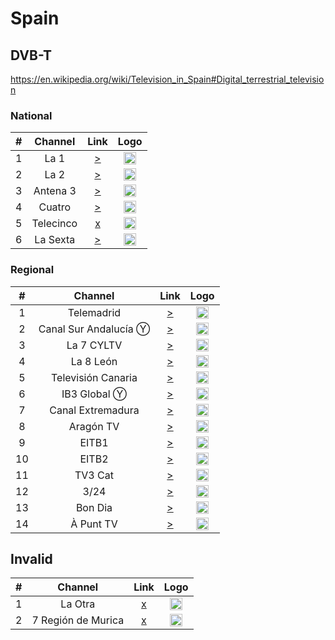 <h1>Spain</h1>

<h2>DVB-T</h2>

https://en.wikipedia.org/wiki/Television_in_Spain#Digital_terrestrial_television
<h3>National</h3>

| #   | Channel        | Link  | Logo |
|:---:|:--------------:|:-----:|:-----:|
| 1   | La 1           | [>](https://hlsliveamdgl7-lh.akamaihd.net/i/hlsdvrlive_1@583042/master.m3u8) | <img height="20" src="https://i.imgur.com/NbesiPn.png"/> |
| 2   | La 2           | [>](https://hlsliveamdgl0-lh.akamaihd.net/i/hlsdvrlive_1@60531/master.m3u8) | <img height="20" src="https://i.imgur.com/DmuTwDw.png"/> |
| 3   | Antena 3       | [>](http://4ce5e2d62ee2c10e43c709f9b87c44d5.streamhost.cc/m3u8/Spain/c96d4179790c2af.ts) | <img height="20" src="https://i.imgur.com/j3SP4BS.png"/> |
| 4   | Cuatro         | [>](https://limited09.todostreaming.es/live/tarson-livestream.m3u8) | <img height="20" src="https://i.imgur.com/zROxNap.png"/> |
| 5   | Telecinco      | [x]() | <img height="20" src="https://i.imgur.com/JECsKdk.png"/> |
| 6   | La Sexta       | [>](http://4ce5e2d62ee2c10e43c709f9b87c44d5.streamhost.cc/m3u8/Spain/9e5ed2b81a043b0.ts) | <img height="20" src="https://i.imgur.com/b59MxgM.png"/> |

<h3>Regional</h3>

| #   | Channel        | Link  | Logo |
|:---:|:--------------:|:-----:|:-----:|
| 1  | Telemadrid |[>](https://telemadridhls2-live-hls.secure2.footprint.net/egress/chandler/telemadrid/telemadrid_1/bitrate_1.m3u8)|<img height="20" src="https://imgur.com/VSDsSTZ.png"/>|
| 2  | Canal Sur Andalucía Ⓨ | [>](https://www.youtube.com/watch?v=QMM1xsaFlfg)  |<img height="20" src="https://imgur.com/WcVOXPr.png"/>|
| 3  | La 7 CYLTV |[>](https://cdnlive.shooowit.net/la7live/smil:channel1.smil/chunklist_b2200000.m3u8)|<img height="20" src="https://i.imgur.com/o2FlMXP.png"/>| 
| 4  | La 8 León  | [>](https://cdnlive.shooowit.net/la8leonlive/smil:streamswitchingchannel.smil/chunklist_b2200000.m3u8)|<img height="20" src="https://imgur.com/mhK7EWO.png"/>|
| 5  | Televisión Canaria | [>](https://rtvc-live1-rm.flumotion.com/playlist.m3u8)|<img height="20" src="https://imgur.com/68LNS8e.png"/>|
| 6  | IB3 Global Ⓨ | [>](https://www.youtube.com/watch?v=w2mhujR8Rrk)|<img height="20" src="https://i.imgur.com/b59MxgM.png"/>|
| 7  | Canal Extremadura |[>](https://cdnlive.shooowit.net/canalextremaduralive/smil:channel1.smil/chunklist_b1500000.m3u8)|<img height="20" src="https://imgur.com/xBeywIA.png"/>|
| 8  | Aragón TV |[>](https://streamer97.server.aranova.cloud/cls/live/aragontv_canal1/index.m3u8?vv=US&h=7gZBm9hQ48dov2oXHs3xLg&e=31363231363338323835&r=5693)|<img height="20" src="https://imgur.com/8H3Q07b.png"/>|
|9 |EITB1 |[>](https://live-dvr.eitb-fastly.cross-media.es/live-content/etb1hd-hls/bitrate_4.m3u8?start=1621551672)|<img height="20" src="https://imgur.com/VBVu2bu.png"/>|
|10|EITB2|[>](https://live-dvr.eitb-fastly.cross-media.es/live-content/etb2hd-hls/bitrate_4.m3u8?start=1621550091)|<img height="20" src="https://imgur.com/VBVu2bu.png"/>|
|11|TV3 Cat|[>](https://directes-tv-int.ccma.cat/int/ngrp:tvi_web/chunklist_b1728000.m3u8)|<img height="20" src="https://imgur.com/rNQYHmx.png"/>|
|12|3/24| [>](https://directes-tv-int.ccma.cat/int/ngrp:324_web/chunklist_b1728000.m3u8)|<img height="20" src="https://i.imgur.com/b59MxgM.png"/>|
|13|Bon Dia | [>](https://directes-tv-int.ccma.cat/int/ngrp:bnd_web/chunklist_b1728000.m3u8)|<img height="20" src="https://imgur.com/XaiP3nJ.png"/>|
|14|À Punt TV | [>](https://bcovlive-a.akamaihd.net/469e448f034b4d46afa4bcac53297d60/eu-central-1/6057955885001/profile_0/chunklist_dvr.m3u8)|<img height="20" src="https://i.imgur.com/M88LoNl.png"/>|


<h2>Invalid</h2>

| #   | Channel        | Link  | Logo |
|:---:|:--------------:|:-----:|:-----:
| 1   |La Otra         |[x]()  |   <img height="20" src="https://imgur.com/W1UZyXH.png" />   |
| 2    |7 Región de Murica | [x]()|<img height="20" src="https://imgur.com/TCL7M8r.png" /> |
